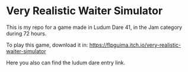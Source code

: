 # Very Realistic Waiter Simulator

This is my repo for a game made in Ludum Dare 41, in the Jam category during 72 hours.

To play this game, download it in:
https://flpguima.itch.io/very-realistic-waiter-simulator

Here you also can find the ludum dare entry link.
